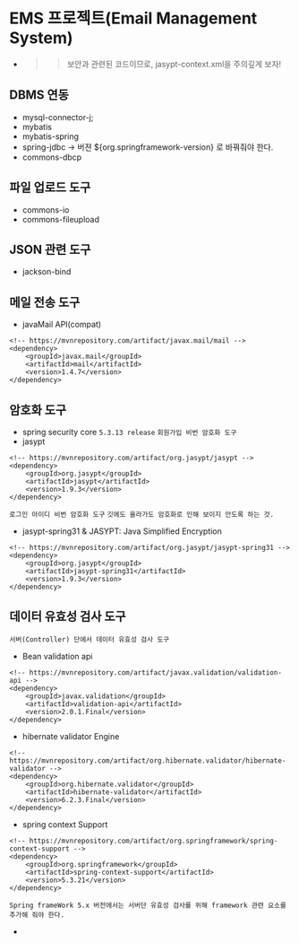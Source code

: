 # EMS 프로젝트(Email Management System)
* >> 보안과 관련된 코드이므로, jasypt-context.xml을 주의깊게 보자!






## DBMS 연동
* mysql-connector-j;
* mybatis
* mybatis-spring
* spring-jdbc   ->  버젼 ${org.springframework-version} 로 바꿔줘야 한다.
* commons-dbcp

## 파일 업로드 도구
* commons-io
* commons-fileupload

## JSON 관련 도구
* jackson-bind

## 메일 전송 도구
* javaMail API(compat)
```
<!-- https://mvnrepository.com/artifact/javax.mail/mail -->
<dependency>
    <groupId>javax.mail</groupId>
    <artifactId>mail</artifactId>
    <version>1.4.7</version>
</dependency>
```

## 암호화 도구
* spring security core
``` 5.3.13 release ```
``` 회원가입 비번 암호화 도구 ```
* jasypt
```
<!-- https://mvnrepository.com/artifact/org.jasypt/jasypt -->
<dependency>
    <groupId>org.jasypt</groupId>
    <artifactId>jasypt</artifactId>
    <version>1.9.3</version>
</dependency>
```
``` 로그인 아이디 비번 암호화 도구 ```
``` 깃에도 올라가도 암호화로 인해 보이지 안도록 하는 것. ```
* jasypt-spring31 & JASYPT: Java Simplified Encryption
```
<!-- https://mvnrepository.com/artifact/org.jasypt/jasypt-spring31 -->
<dependency>
    <groupId>org.jasypt</groupId>
    <artifactId>jasypt-spring31</artifactId>
    <version>1.9.3</version>
</dependency>
```

## 데이터 유효성 검사 도구
``` 
서버(Controller) 단에서 데이터 유효성 검사 도구
```
* Bean validation api
```
<!-- https://mvnrepository.com/artifact/javax.validation/validation-api -->
<dependency>
    <groupId>javax.validation</groupId>
    <artifactId>validation-api</artifactId>
    <version>2.0.1.Final</version>
</dependency>
```
* hibernate validator Engine
```
<!-- https://mvnrepository.com/artifact/org.hibernate.validator/hibernate-validator -->
<dependency>
    <groupId>org.hibernate.validator</groupId>
    <artifactId>hibernate-validator</artifactId>
    <version>6.2.3.Final</version>
</dependency>
```
* spring context Support
```
<!-- https://mvnrepository.com/artifact/org.springframework/spring-context-support -->
<dependency>
    <groupId>org.springframework</groupId>
    <artifactId>spring-context-support</artifactId>
    <version>5.3.21</version>
</dependency>
```
```
Spring frameWork 5.x 버전에서는 서버단 유효성 검사를 위해 framework 관련 요소를 추가해 줘야 한다.
```
* 